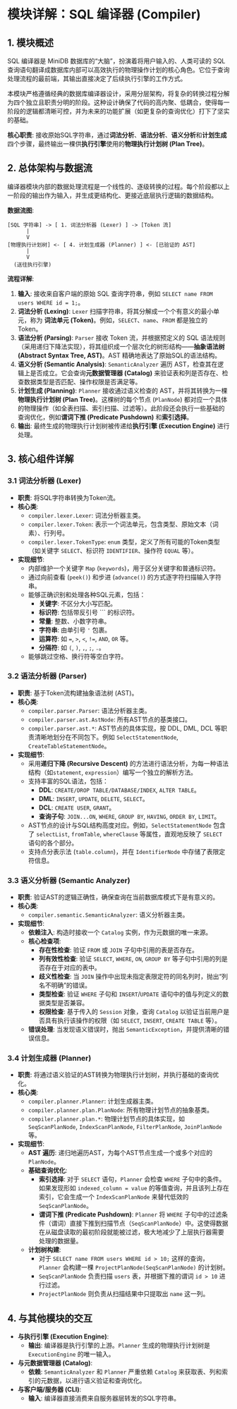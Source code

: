 # 模块详解：SQL 编译器 (Compiler)

## 1. 模块概述

SQL 编译器是 MiniDB 数据库的“大脑”，扮演着将用户输入的、人类可读的 SQL 查询语句翻译成数据库内部可以高效执行的物理操作计划的核心角色。它位于查询处理流程的最前端，其输出直接决定了后续执行引擎的工作方式。

本模块严格遵循经典的数据库编译器设计，采用分层架构，将复杂的转换过程分解为四个独立且职责分明的阶段。这种设计确保了代码的高内聚、低耦合，使得每一阶段的逻辑都清晰可控，并为未来的功能扩展（如更复杂的查询优化）打下了坚实的基础。

**核心职责**: 接收原始SQL字符串，通过**词法分析**、**语法分析**、**语义分析**和**计划生成**四个步骤，最终输出一棵供**执行引擎**使用的**物理执行计划树 (Plan Tree)**。

## 2. 总体架构与数据流

编译器模块内部的数据处理流程是一个线性的、逐级转换的过程。每个阶段都以上一阶段的输出作为输入，并生成更结构化、更接近底层执行逻辑的数据结构。

**数据流图**:

```
[SQL 字符串] -> [ 1. 词法分析器 (Lexer) ] -> [Token 流]
      |
      V
[物理执行计划树] <- [ 4. 计划生成器 (Planner) ] <- [已验证的 AST]
      |
      V
  (送往执行引擎)
```

**流程详解**:

1. **输入**: 接收来自客户端的原始 SQL 查询字符串，例如 `SELECT name FROM users WHERE id = 1;`。
2. **词法分析 (Lexing)**: `Lexer` 扫描字符串，将其分解成一个个有意义的最小单元，称为 **词法单元 (Token)**。例如，`SELECT`、`name`、`FROM` 都是独立的Token。
3. **语法分析 (Parsing)**: `Parser` 接收 Token 流，并根据预定义的 SQL 语法规则（采用递归下降法实现），将其组织成一个层次化的树形结构——**抽象语法树 (Abstract Syntax Tree, AST)**。AST 精确地表达了原始SQL的语法结构。
4. **语义分析 (Semantic Analysis)**: `SemanticAnalyzer` 遍历 AST，检查其在逻辑上是否成立。它会查询**元数据管理器 (Catalog)** 来验证表和列是否存在、检查数据类型是否匹配、操作权限是否满足等。
5. **计划生成 (Planning)**: `Planner` 接收通过语义检查的 AST，并将其转换为一棵**物理执行计划树 (Plan Tree)**。这棵树的每个节点 (`PlanNode`) 都对应一个具体的物理操作（如全表扫描、索引扫描、过滤等）。此阶段还会执行一些基础的查询优化，例如**谓词下推 (Predicate Pushdown)** 和**索引选择**。
6. **输出**: 最终生成的物理执行计划树被传递给**执行引擎 (Execution Engine)** 进行处理。

## 3. 核心组件详解

### 3.1 词法分析器 (Lexer)

- **职责**: 将SQL字符串转换为Token流。
- **核心类**:
  - `compiler.lexer.Lexer`: 词法分析器主类。
  - `compiler.lexer.Token`: 表示一个词法单元，包含类型、原始文本（词素）、行列号。
  - `compiler.lexer.TokenType`: `enum` 类型，定义了所有可能的Token类型（如关键字 `SELECT`、标识符 `IDENTIFIER`、操作符 `EQUAL` 等）。
- **实现细节**:
  - 内部维护一个关键字 `Map` (`keywords`)，用于区分关键字和普通标识符。
  - 通过向前查看 (`peek()`) 和步进 (`advance()`) 的方式逐字符扫描输入字符串。
  - 能够正确识别和处理各种SQL元素，包括：
    - **关键字**: 不区分大小写匹配。
    - **标识符**: 包括带反引号 ``` 的标识符。
    - **常量**: 整数、小数字符串。
    - **字符串**: 由单引号 `'` 包裹。
    - **运算符**: 如 `=`, `>`, `<`, `!=`, `AND`, `OR` 等。
    - **分隔符**: 如 `(`, `)`, `,`, `;`, `.`。
  - 能够跳过空格、换行符等空白字符。

### 3.2 语法分析器 (Parser)

- **职责**: 基于Token流构建抽象语法树 (AST)。
- **核心类**:
  - `compiler.parser.Parser`: 语法分析器主类。
  - `compiler.parser.ast.AstNode`: 所有AST节点的基类接口。
  - `compiler.parser.ast.*`: AST节点的具体实现，按 DDL, DML, DCL 等职责清晰地划分在不同包下。例如 `SelectStatementNode`, `CreateTableStatementNode`。
- **实现细节**:
  - 采用**递归下降 (Recursive Descent)** 的方法进行语法分析，为每一种语法结构（如`statement`, `expression`）编写一个独立的解析方法。
  - 支持丰富的SQL语法，包括：
    - **DDL**: `CREATE/DROP TABLE/DATABASE/INDEX`, `ALTER TABLE`。
    - **DML**: `INSERT`, `UPDATE`, `DELETE`, `SELECT`。
    - **DCL**: `CREATE USER`, `GRANT`。
    - **查询子句**: `JOIN...ON`, `WHERE`, `GROUP BY`, `HAVING`, `ORDER BY`, `LIMIT`。
  - AST节点的设计与SQL结构高度对应。例如，`SelectStatementNode` 包含了 `selectList`, `fromTable`, `whereClause` 等属性，直观地反映了 `SELECT` 语句的各个部分。
  - 支持点分表示法 (`table.column`)，并在 `IdentifierNode` 中存储了表限定符信息。

### 3.3 语义分析器 (Semantic Analyzer)

- **职责**: 验证AST的逻辑正确性，确保查询在当前数据库模式下是有意义的。
- **核心类**:
  - `compiler.semantic.SemanticAnalyzer`: 语义分析器主类。
- **实现细节**:
  - **依赖注入**: 构造时接收一个 `Catalog` 实例，作为元数据的唯一来源。
  - **核心检查项**:
    - **存在性检查**: 验证 `FROM` 或 `JOIN` 子句中引用的表是否存在。
    - **列有效性检查**: 验证 `SELECT`, `WHERE`, `ON`, `GROUP BY` 等子句中引用的列是否存在于对应的表中。
    - **歧义性检查**: 当 `JOIN` 操作中出现未指定表限定符的同名列时，抛出“列名不明确”的错误。
    - **类型检查**: 验证 `WHERE` 子句和 `INSERT`/`UPDATE` 语句中的值与列定义的数据类型是否兼容。
    - **权限检查**: 基于传入的 `Session` 对象，查询 `Catalog` 以验证当前用户是否具有执行该操作的权限（如 `SELECT`, `INSERT`, `CREATE TABLE` 等）。
  - **错误处理**: 当发现语义错误时，抛出 `SemanticException`，并提供清晰的错误信息。

### 3.4 计划生成器 (Planner)

- **职责**: 将通过语义验证的AST转换为物理执行计划树，并执行基础的查询优化。
- **核心类**:
  - `compiler.planner.Planner`: 计划生成器主类。
  - `compiler.planner.plan.PlanNode`: 所有物理计划节点的抽象基类。
  - `compiler.planner.plan.*`: 物理计划节点的具体实现，如 `SeqScanPlanNode`, `IndexScanPlanNode`, `FilterPlanNode`, `JoinPlanNode` 等。
- **实现细节**:
  - **AST 遍历**: 递归地遍历AST，为每个AST节点生成一个或多个对应的 `PlanNode`。
  - **基础查询优化**:
    - **索引选择**: 对于 `SELECT` 语句，`Planner` 会检查 `WHERE` 子句中的条件。如果发现形如 `indexed_column = value` 的等值查询，并且该列上存在索引，它会生成一个 `IndexScanPlanNode` 来替代低效的 `SeqScanPlanNode`。
    - **谓词下推 (Predicate Pushdown)**: `Planner` 将 `WHERE` 子句中的过滤条件（谓词）直接下推到扫描节点（`SeqScanPlanNode`）中。这使得数据在从磁盘读取的最初阶段就能被过滤，极大地减少了上层执行器需要处理的数据量。
  - **计划树构建**:
    - 对于 `SELECT name FROM users WHERE id > 10;` 这样的查询，`Planner` 会构建一棵 `ProjectPlanNode(SeqScanPlanNode)` 的计划树。
    - `SeqScanPlanNode` 负责扫描 `users` 表，并根据下推的谓词 `id > 10` 进行过滤。
    - `ProjectPlanNode` 则负责从扫描结果中只提取出 `name` 这一列。

## 4. 与其他模块的交互

- **与执行引擎 (Execution Engine)**:
  - **输出**: 编译器是执行引擎的上游。`Planner` 生成的物理执行计划树是 `ExecutionEngine` 的唯一输入。
- **与元数据管理器 (Catalog)**:
  - **依赖**: `SemanticAnalyzer` 和 `Planner` 严重依赖 `Catalog` 来获取表、列和索引的元数据，以进行语义验证和查询优化。
- **与客户端/服务器 (CLI)**:
  - **输入**: 编译器直接消费来自服务器层转发的SQL字符串。